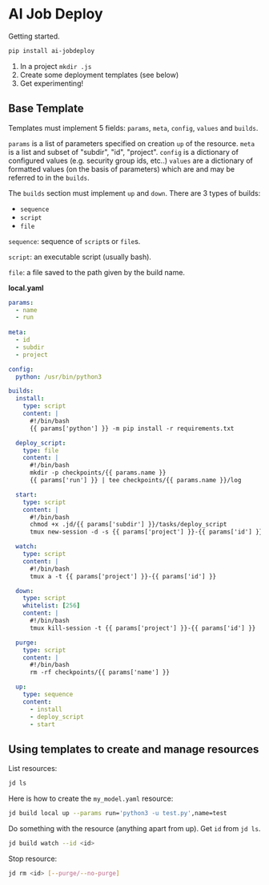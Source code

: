 # AI Job Deploy

Getting started.

```bash
pip install ai-jobdeploy
```

1. In a project `mkdir .js`
2. Create some deployment templates (see below)
3. Get experimenting!


## Base Template


Templates must implement 5 fields: `params`, `meta`, `config`, `values` and `builds`. 

`params` is a list of parameters specified on creation `up` of the resource.
`meta` is a list and subset of "subdir", "id", "project".
`config` is a dictionary of configured values (e.g. security group ids, etc..)
`values` are a dictionary of formatted values (on the basis of parameters) which are 
and may be referred to in the `builds`.

The `builds` section must implement `up` and `down`. There are 3 types of builds:

- `sequence`
- `script`
- `file`

`sequence`: sequence of `script`s or `file`s.

`script`: an executable script (usually bash).

`file`: a file saved to the path given by the build name.

**local.yaml**

```yaml
params:
  - name
  - run
  
meta:
  - id
  - subdir
  - project

config:
  python: /usr/bin/python3

builds:
  install:
    type: script
    content: |
      #!/bin/bash
      {{ params['python'] }} -m pip install -r requirements.txt

  deploy_script:
    type: file
    content: |
      #!/bin/bash
      mkdir -p checkpoints/{{ params.name }}
      {{ params['run'] }} | tee checkpoints/{{ params.name }}/log

  start:
    type: script
    content: |
      #!/bin/bash
      chmod +x .jd/{{ params['subdir'] }}/tasks/deploy_script
      tmux new-session -d -s {{ params['project'] }}-{{ params['id'] }} ".jd/{{ params['subdir'] }}/tasks/deploy_script"

  watch:
    type: script
    content: |
      #!/bin/bash
      tmux a -t {{ params['project'] }}-{{ params['id'] }}

  down:
    type: script
    whitelist: [256]
    content: |
      #!/bin/bash
      tmux kill-session -t {{ params['project'] }}-{{ params['id'] }}

  purge:
    type: script
    content: |
      #!/bin/bash
      rm -rf checkpoints/{{ params['name'] }}

  up:
    type: sequence
    content:
      - install
      - deploy_script
      - start
```

## Using templates to create and manage resources

List resources:
```bash
jd ls
```

Here is how to create the `my_model.yaml` resource:
```bash
jd build local up --params run='python3 -u test.py',name=test
```

Do something with the resource (anything apart from up). Get `id` from `jd ls`.

```bash
jd build watch --id <id>
```

Stop resource:
```bash
jd rm <id> [--purge/--no-purge]
```

